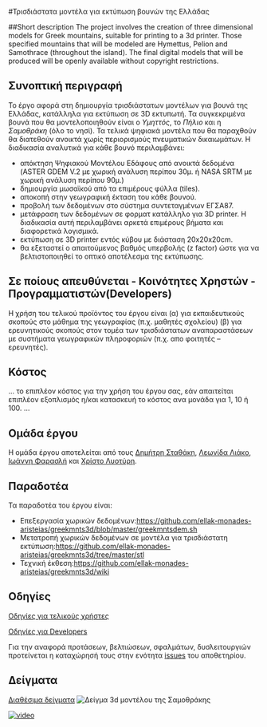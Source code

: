#Τρισδιάστατα μοντέλα για εκτύπωση βουνών της Ελλάδας

##Short description
The project involves the creation of three dimensional models for Greek mountains, suitable for printing to a 3d printer.
Those specified mountains that will be modeled are Hymettus, Pelion and Samothrace (throughout the island).
The final digital models that will be produced will be openly available without copyright restrictions.

## Συνοπτική περιγραφή
Το έργο αφορά στη δημιουργία τρισδιάστατων μοντέλων για βουνά της
Ελλάδας, κατάλληλα για εκτύπωση σε 3D εκτυπωτή. Τα συγκεκριμένα βουνά
που θα μοντελοποιηθούν είναι ο *Υμηττός*, το *Πήλιο* και η *Σαμοθράκη* (όλο το
νησί). Τα τελικά ψηφιακά μοντέλα που θα παραχθούν θα διατεθούν ανοικτά
χωρίς περιορισμούς πνευματικών δικαιωμάτων. Η διαδικασία αναλυτικά για
κάθε βουνό περιλαμβάνει:

- απόκτηση Ψηφιακού Μοντέλου Εδάφους από ανοικτά δεδομένα (ASTER GDEM
V.2 με χωρική ανάλυση περίπου 30μ. ή NASA SRTM με χωρική ανάλυση περίπου
90μ.)
- δημιουργία μωσαϊκού από τα επιμέρους φύλλα (tiles).
- αποκοπή στην γεωγραφική έκταση του κάθε βουνού.
- προβολή των δεδομένων στο σύστημα συντεταγμένων ΕΓΣΑ87.
- μετάφραση των δεδομένων σε φορματ κατάλληλο για 3D printer. Η
διαδικασία αυτή περιλαμβάνει αρκετά επιμέρους βήματα και διαφορετικά
λογισμικά.
- εκτύπωση σε 3D printer εντός κύβου με διάσταση 20x20x20cm.
- θα εξεταστεί ο απαιτούμενος βαθμός υπερβολής (z factor) ώστε για να
βελτιστοποιηθεί το οπτικό αποτέλεσμα της εκτύπωσης.

## Σε ποίους απευθύνεται - Κοινότητες Χρηστών - Προγραμματιστών(Developers) ##
Η χρήση του τελικού προϊόντος του έργου είναι (α) για εκπαιδευτικούς σκοπούς στο μάθημα της γεωγραφίας (π.χ. μαθητές σχολείου) (β) για ερευνητικούς σκοπούς στον τομέα των τρισδιάστατων αναπαραστάσεων με συστήματα γεωγραφικών πληροφοριών (π.χ. απο φοιτητές – ερευνητές).

## Κόστος ##
 ... το επιπλέον κόστος για την χρήση του έργου σας, εάν απαιτείται επιπλέον εξοπλισμός η/και κατασκευή το κόστος ανα μονάδα για 1, 10 ή 100. ...

## Ομάδα έργου
Η ομάδα έργου αποτελείται από τους [Δημήτρη Σταθάκη](https://gr.linkedin.com/in/dstath), [Λεωνίδα Λιάκο](https://gr.linkedin.com/in/leonidasliakos),
[Ιωάννη Φαρασλή](https://gr.linkedin.com/pub/faraslis-ioannis/9/30b/40) και [Χρίστο Λυοτύρη](https://www.linkedin.com/pub/christos-liotiris/a0/32b/18).

## Παραδοτέα
Τα παραδοτέα του έργου είναι:
- Επεξεργασία χωρικών δεδομένων:https://github.com/ellak-monades-aristeias/greekmnts3d/blob/master/greekmntsdem.sh
- Μετατροπή χωρικών δεδομένων σε μοντέλα για τρισδιάστατη εκτύπωση:https://github.com/ellak-monades-aristeias/greekmnts3d/tree/master/stl
- Τεχνική έκθεση:https://github.com/ellak-monades-aristeias/greekmnts3d/wiki

## Οδηγίες

[Οδηγίες για τελικούς χρήστες](https://github.com/ellak-monades-aristeias/greekmnts3d/wiki/%CE%9F%CE%B4%CE%B7%CE%B3%CE%AF%CE%B5%CF%82-%CE%B3%CE%B9%CE%B1-%CF%84%CE%B5%CE%BB%CE%B9%CE%BA%CE%BF%CF%8D%CF%82-%CF%87%CF%81%CE%AE%CF%83%CF%84%CE%B5%CF%82)

[Οδηγίες για Developers](https://github.com/ellak-monades-aristeias/greekmnts3d/wiki/%CE%9F%CE%B4%CE%B7%CE%B3%CE%AF%CE%B5%CF%82-%CE%B3%CE%B9%CE%B1-Developers)

 Για την αναφορά προτάσεων, βελτιώσεων, σφαλμάτων, δυσλειτουργιών προτείνεται η καταχώρησή τους στην ενότητα [issues](https://github.com/ellak-monades-aristeias/greekmnts3d/issues) του αποθετηρίου.


## Δείγματα
[Διαθέσιμα δείγματα](https://github.com/ellak-monades-aristeias/greekmnts3d/wiki/3.-%CE%94%CE%B5%CE%AF%CE%B3%CE%BC%CE%B1%CF%84%CE%B1)
![Δείγμα 3d μοντέλου της Σαμοθράκης](https://cloud.githubusercontent.com/assets/2356135/9999811/1a65d7e2-60a1-11e5-839d-3352d8d809d6.png)


[![video](https://cloud.githubusercontent.com/assets/2356135/10302049/39b0b5ec-6c11-11e5-8fcb-86d564ce171d.jpg)](
https://pithos.okeanos.grnet.gr/public/UYqbR7cwGmY9Lg1nREIEr5)

